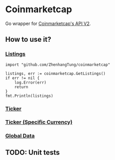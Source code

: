 # Coinmarketcap
Go wrapper for [Coinmarketcap's API V2](https://coinmarketcap.com/api/).

## How to use it?
### [Listings](https://coinmarketcap.com/api/#endpoint_listings)

```
import "github.com/ZhenhangTung/coinmarketcap"

listings, err := coinmarketcap.GetListings()
if err != nil {
    log.Error(err)
    return
}
fmt.Println(listings)
```

### [Ticker](https://coinmarketcap.com/api/#endpoint_ticker)

### [Ticker (Specific Currency)](https://coinmarketcap.com/api/#endpoint_ticker_specific_cryptocurrency)

### [Global Data](https://coinmarketcap.com/api/#endpoint_global_data)

## TODO: Unit tests